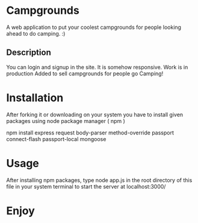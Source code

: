 # Campgrounds 
A web application to put your coolest campgrounds for people looking ahead to do camping. :)

## Description
You can login and signup in the site. It is somehow responsive. Work is in production 
Added to sell campgrounds for people go Camping! 

# Installation 
After forking it or downloading on your system you have to install given packages using 
node package manager ( npm )

npm install express request body-parser method-override passport connect-flash passport-local mongoose 

# Usage 
After installing npm packages, type node app.js in the root directory of this file in your system terminal to start the server at localhost:3000/

# Enjoy 
